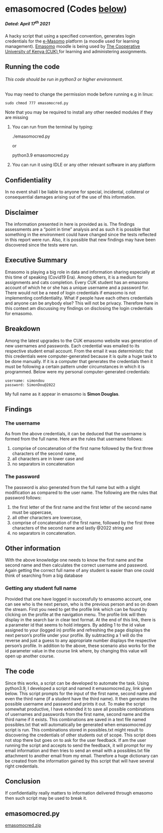 # emasomocred (Codes [below](https://github.com/SimonDouglas-bit/emasomocred/files/9616385/emasomocred.zip))
##### Dated: April 17<sup>th</sup> 2021
A hacky script that using a specified convention, generates login credentials for the [e-Masomo](https://emasomo.cuk.ac.ke) platform (a moodle used for learning management). [Emasomo](https://emasomo.cuk.ac.ke) moodle is being used by [The Cooperative University of Kenya (CUK) ](https://cuk.ac.ke) for learning and administering assignments.
## Running the code

###### This code should be run in python3 or higher environment.

You may need to change the permission mode before running
e.g in linux:
	
    sudo chmod 777 emasomocred.py
    
   
Note that you may be required to install any other needed modules if they are missing

1. You can run from the terminal by typing:
	
    ./emasomocred.py
    
    or
    
    python3.9 emasomocred.py

2. You can run it using IDLE or any other relevant software in any platform

## Confidentiality
In no event shall I be liable to anyone for special, incidental,
collateral or consequential damages arising out of the use of
this information.

## Disclaimer
The information presented in here is provided as is. The
findings assessments are a “point in time” analysis and as such
it is possible that something in the environment could have
changed since the tests reflected in this report were run. Also,
it is possible that new findings may have been discovered since
the tests were run.

## Executive Summary
Emasomo is playing a big role in data and information sharing
especially at this time of speaking (Covid19 Era). Among others, it is a medium
for assignments and cats completion. Every CUK student has an emasomo
account of which he or she has a unique username and a password
for. There would not be a need of login credentials if emasomo is
not implementing confidentiality.
What if people have each others credentials and anyone can be
anybody else? This will not be privacy.
Therefore here in this context am discussing my findings on
disclosing the login credentials for emasomo.

## Breakdown
Among the latest upgrades to the CUK emasomo website
was generation of new usernames and passwords. Each credential
was emailed to its respective student email account.
From the email it was deterministic that this credentials were
computer-generated because it is quite a huge task to be done
manually. 
If it is a computer that generates the credentials then it must
be following a certain pattern under circumstances in which it is
programmed.
Below were my personal computer-generated credentials:

	username: simondou
	password: SimonDou@2022

My full name as it appear in emasomo is **Simon Douglas**.
## Findings
### The username
As from the above credentials, it can be deduced that the username is
formed from the full name.
Here are the rules that username follows:
1. comprise of concatenation of the first name followed by the
first three characters of the second name,
2. all characters are in lower case and
3. no separators in concatenation
### The password
The password is also generated from the full name but with a
slight modification as compared to the user name. The following
are the rules that password follows:
1. the first letter of the first name and the first letter of the second name must be uppercase,
2. all other characters are lowercase,
3. comprise of concatenation of the first name, followed by the first three characters of the second name and lastly @2022 string and
4. no separators in concatenation.

## Other information
With the above knowledge one needs to know the first name and the second name and then calculates the correct username and
password.
Again getting the correct full name of any student is easier than one could think of searching from a big database
### Getting any student full name
Provided that one have logged in successfully to emasomo account, one can see who is the next person, who is the previous person and
so on down the stream. First you need to get the profile link which can be found by clicking on the profile at the navigation menu.
The profile link will then display in the search bar in clear
text format.
At the end of this link, there is a parameter id that seems to
hold integers.
By adding 1 to the id value assigned to your (logged in) profile and refreshing the page displays the next person’s profile under your profile. By
subtracting a 1 will do the reverse and just a guess to any appropriate number displays the respective person’s profile.
In addition to the above, these scenario also works for the id parameter value in the course link where, by changing this value
will open up another course.

## The code
Since this works, a script can be developed to automate the task.
Using python3.9, I developed a script and named it emasomocred.py, link given below.
This script prompts for the input of the first name, second name and even the third name (if a student have the third name).
It then generates the possible username and password and prints it out. To make the script somewhat productive, I have extended it to save all possible combinations of usernames and passwords from the first name, second name and the third name if it exists. This combinations are saved in a text file named possibles.txt that will automatically be generated when emasomocred.py script is run.
This combinations stored in possibles.txt might result to discovering the credentials of other students out of scope. This script does not stop there but goes on to ask for the user feedback.
If am the user running the script and accepts to send the feedback, it will prompt for my email information and then tries
to send an email with a possibles.txt file attachment to another
email from my email. Therefore a huge dictionary can be created from the information gained by this script that will have several right credentials.
## Conclusion
If confidentiality really matters to information delivered through emasomo then such script may be used to break it.

## emasomocred.py
[emasomocred.zip](https://github.com/SimonDouglas-bit/emasomocred/files/9616385/emasomocred.zip)

